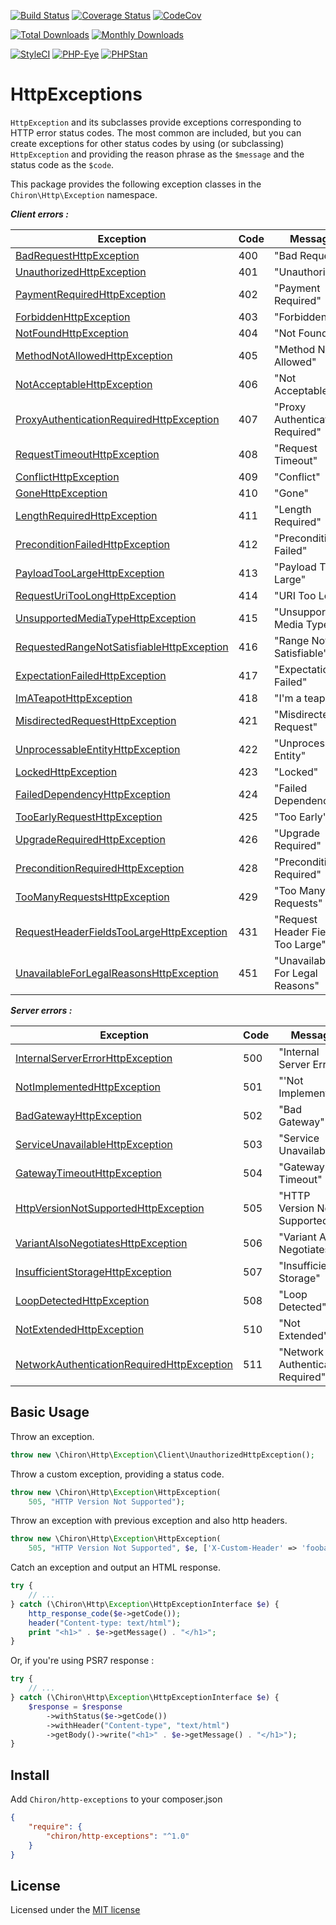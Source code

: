 [![Build Status](https://travis-ci.org/ncou/Chiron-HttpExceptions.svg?branch=master)](https://travis-ci.org/ncou/Chiron-HttpExceptions)
[![Coverage Status](https://coveralls.io/repos/github/ncou/Chiron-HttpExceptions/badge.svg?branch=master)](https://coveralls.io/github/ncou/Chiron-HttpExceptions?branch=master)
[![CodeCov](https://codecov.io/gh/ncou/Chiron-HttpExceptions/branch/master/graph/badge.svg)](https://codecov.io/gh/ncou/Chiron-HttpExceptions)

[![Total Downloads](https://img.shields.io/packagist/dt/chiron/http-exceptions.svg?style=flat-square)](https://packagist.org/packages/chiron/http-exceptions/stats)
[![Monthly Downloads](https://img.shields.io/packagist/dm/chiron/http-exceptions.svg?style=flat-square)](https://packagist.org/packages/chiron/http-exceptions/stats)

[![StyleCI](https://styleci.io/repos/147929663/shield?style=flat)](https://styleci.io/repos/147929663)
[![PHP-Eye](https://php-eye.com/badge/chiron/http-exceptions/tested.svg?style=flat)](https://php-eye.com/package/chiron/http-exceptions)
[![PHPStan](https://img.shields.io/badge/PHPStan-enabled-brightgreen.svg?style=flat)](https://github.com/phpstan/phpstan)


HttpExceptions
==============

`HttpException` and its subclasses provide exceptions corresponding to HTTP
error status codes. The most common are included, but you can create exceptions
for other status codes by using (or subclassing) `HttpException` and providing 
the reason phrase as the `$message` and the status code as the `$code`.

This package provides the following exception classes in the 
`Chiron\Http\Exception` namespace.

***Client errors :***

| Exception                             | Code | Message                           |
| ------------------------------------- | ---- | --------------------------------- |
| [BadRequestHttpException](src/Client/BadRequestHttpException.php)                   |  400 | "Bad Request"                     |
| [UnauthorizedHttpException](src/Client/UnauthorizedHttpException.php)                   |  401 | "Unauthorized"                     |
| [PaymentRequiredHttpException](src/Client/PaymentRequiredHttpException.php)                   |  402 | "Payment Required"                     |
| [ForbiddenHttpException](src/Client/ForbiddenHttpException.php)                   |  403 | "Forbidden"                     |
| [NotFoundHttpException](src/Client/NotFoundHttpException.php)                   |  404 | "Not Found"                     |
| [MethodNotAllowedHttpException](src/Client/MethodNotAllowedHttpException.php)                   |  405 | "Method Not Allowed"                     |
| [NotAcceptableHttpException](src/Client/NotAcceptableHttpException.php)                   |  406 | "Not Acceptable"                     |
| [ProxyAuthenticationRequiredHttpException](src/Client/ProxyAuthenticationRequiredHttpException.php)                   |  407 | "Proxy Authentication Required"                     |
| [RequestTimeoutHttpException](src/Client/RequestTimeoutHttpException.php)                   |  408 | "Request Timeout"                     |
| [ConflictHttpException](src/Client/ConflictHttpException.php)                   |  409 | "Conflict"                     |
| [GoneHttpException](src/Client/GoneHttpException.php)                   |  410 | "Gone"                     |
| [LengthRequiredHttpException](src/Client/LengthRequiredHttpException.php)                   |  411 | "Length Required"                     |
| [PreconditionFailedHttpException](src/Client/PreconditionFailedHttpException.php)                   |  412 | "Precondition Failed"                     |
| [PayloadTooLargeHttpException](src/Client/PayloadTooLargeHttpException.php)                   |  413 | "Payload Too Large"                     |
| [RequestUriTooLongHttpException](src/Client/RequestUriTooLongHttpException.php)                   |  414 | "URI Too Long"                     |
| [UnsupportedMediaTypeHttpException](src/Client/UnsupportedMediaTypeHttpException.php)                   |  415 | "Unsupported Media Type"                     |
| [RequestedRangeNotSatisfiableHttpException](src/Client/RequestedRangeNotSatisfiableHttpException.php)                   |  416 | "Range Not Satisfiable"                     |
| [ExpectationFailedHttpException](src/Client/ExpectationFailedHttpException.php)                   |  417 | "Expectation Failed"                     |
| [ImATeapotHttpException](src/Client/ImATeapotHttpException.php)                   |  418 | "I'm a teapot"                     |
| [MisdirectedRequestHttpException](src/Client/MisdirectedRequestHttpException.php)                   |  421 | "Misdirected Request"                     |
| [UnprocessableEntityHttpException](src/Client/UnprocessableEntityHttpException.php)                   |  422 | "Unprocessable Entity"                     |
| [LockedHttpException](src/Client/LockedHttpException.php)                   |  423 | "Locked"                     |
| [FailedDependencyHttpException](src/Client/FailedDependencyHttpException.php)                   |  424 | "Failed Dependency"                     |
| [TooEarlyRequestHttpException](src/Client/TooEarlyRequestHttpException.php)                   |  425 | "Too Early"                     |
| [UpgradeRequiredHttpException](src/Client/UpgradeRequiredHttpException.php)                   |  426 | "Upgrade Required"                     |
| [PreconditionRequiredHttpException](src/Client/PreconditionRequiredHttpException.php)                   |  428 | "Precondition Required"                     |
| [TooManyRequestsHttpException](src/Client/TooManyRequestsHttpException.php)                   |  429 | "Too Many Requests"                     |
| [RequestHeaderFieldsTooLargeHttpException](src/Client/RequestHeaderFieldsTooLargeHttpException.php)                   |  431 | "Request Header Fields Too Large"                     |
| [UnavailableForLegalReasonsHttpException](src/Client/UnavailableForLegalReasonsHttpException.php)                   |  451 | "Unavailable For Legal Reasons"                     |

***Server errors :***

| Exception                             | Code | Message                           |
| ------------------------------------- | ---- | --------------------------------- |
| [InternalServerErrorHttpException](src/Server/InternalServerErrorHttpException.php)                   |  500 | "Internal Server Error"                     |
| [NotImplementedHttpException](src/Server/NotImplementedHttpException.php)                   |  501 | "'Not Implemented"                     |
| [BadGatewayHttpException](src/Server/BadGatewayHttpException.php)                   |  502 | "Bad Gateway"                     |
| [ServiceUnavailableHttpException](src/Server/ServiceUnavailableHttpException.php)                   |  503 | "Service Unavailable"                     |
| [GatewayTimeoutHttpException](src/Server/GatewayTimeoutHttpException.php)                   |  504 | "Gateway Timeout"                     |
| [HttpVersionNotSupportedHttpException](src/Server/HttpVersionNotSupportedHttpException.php)                   |  505 | "HTTP Version Not Supported"                     |
| [VariantAlsoNegotiatesHttpException](src/Server/VariantAlsoNegotiatesHttpException.php)                   |  506 | "Variant Also Negotiates"                     |
| [InsufficientStorageHttpException](src/Server/InsufficientStorageHttpException.php)                   |  507 | "Insufficient Storage"                     |
| [LoopDetectedHttpException](src/Server/LoopDetectedHttpException.php)                   |  508 | "Loop Detected"                     |
| [NotExtendedHttpException](src/Server/NotExtendedHttpException.php)                   |  510 | "Not Extended"                     |
| [NetworkAuthenticationRequiredHttpException](src/Server/NetworkAuthenticationRequiredHttpException.php)                   |  511 | "Network Authentication Required"                     |

Basic Usage
-----------

Throw an exception.

```php
throw new \Chiron\Http\Exception\Client\UnauthorizedHttpException(); 
```

Throw a custom exception, providing a status code.

```php
throw new \Chiron\Http\Exception\HttpException(
    505, "HTTP Version Not Supported"); 
```
Throw an exception with previous exception and also http headers.

```php
throw new \Chiron\Http\Exception\HttpException(
    505, "HTTP Version Not Supported", $e, ['X-Custom-Header' => 'foobar']); 
```

Catch an exception and output an HTML response.

```php
try {
    // ... 
} catch (\Chiron\Http\Exception\HttpExceptionInterface $e) {
    http_response_code($e->getCode());
    header("Content-type: text/html");
    print "<h1>" . $e->getMessage() . "</h1>";
}
```

Or, if you're using PSR7 response :

```php
try {
    // ... 
} catch (\Chiron\Http\Exception\HttpExceptionInterface $e) {
    $response = $response
        ->withStatus($e->getCode())
        ->withHeader("Content-type", "text/html")
        ->getBody()->write("<h1>" . $e->getMessage() . "</h1>");
}
```

Install
-------

Add `Chiron/http-exceptions` to your composer.json 

```json
{
    "require": {
        "chiron/http-exceptions": "^1.0"
    }
}
```

License
---------------------
Licensed under the [MIT license](http://opensource.org/licenses/MIT)
